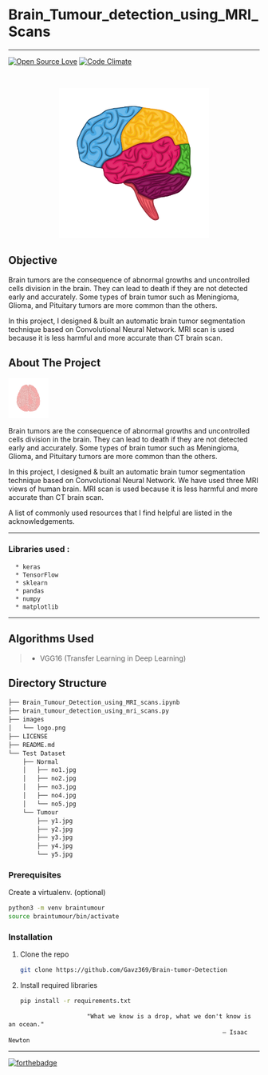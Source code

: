 # Brain_Tumour_detection_using_MRI_Scans
---
[![Open Source Love](https://badges.frapsoft.com/os/v3/open-source.svg?v=102)](https://github.com/Gavz369/Brain-tumor-Detection)
[![Code Climate](https://codeclimate.com/github/boennemann/badges.svg)](https://github.com/Gavz369/Brain-tumor-Detection)

<!-- PROJECT LOGO -->
<br />
<p align="center">
  <a href="https://github.com/kanishksh4rma/Brain_Tumour_detection_using_MRI_Scans">
    <img src="images/logo.png" alt="Logo" width="300" height="300">
  </a>
  <!-- INTRODUCTION -->

## Objective
  
Brain tumors are the consequence of abnormal growths and uncontrolled cells division in the brain. They can lead to death if they are not detected early and accurately. Some types of brain tumor such as Meningioma, Glioma, and Pituitary tumors are more common than the others.

In this project, I designed & built an automatic brain tumor segmentation technique based on Convolutional Neural Network. MRI scan is used because it is less harmful and more accurate than CT brain scan.
  
<!-- ABOUT THE PROJECT -->
## About The Project

<a href="https://github.com/kanishksh4rma/Brain_Tumour_detection_using_MRI_Scans">
    <img src="images/mini-brain.png" width="80" height="80">
  </a>

Brain tumors are the consequence of abnormal growths and uncontrolled cells division in the brain. They can lead to death if they are not detected early and accurately. Some types of brain tumor such as Meningioma, Glioma, and Pituitary tumors are more common than the others.

In this project, I designed & built an automatic brain tumor segmentation technique based on Convolutional Neural Network. We have used three MRI views of human brain. MRI scan is used because it is less harmful and more accurate than CT brain scan.

A list of commonly used resources that I find helpful are listed in the acknowledgements.

---

### Libraries used : 

```
  * keras
  * TensorFlow
  * sklearn  
  * pandas
  * numpy
  * matplotlib
```
---

## Algorithms Used


> * VGG16 (Transfer Learning in Deep Learning)


## Directory Structure

```sh
├── Brain_Tumour_Detection_using_MRI_scans.ipynb
├── brain_tumour_detection_using_mri_scans.py
├── images
│   └── logo.png
├── LICENSE
├── README.md
└── Test Dataset
    ├── Normal
    │   ├── no1.jpg
    │   ├── no2.jpg
    │   ├── no3.jpg
    │   ├── no4.jpg
    │   └── no5.jpg
    └── Tumour
        ├── y1.jpg
        ├── y2.jpg
        ├── y3.jpg
        ├── y4.jpg
        └── y5.jpg
```
<!-- GETTING STARTED -->

### Prerequisites

Create a virtualenv. (optional)
  ```sh
  python3 -m venv braintumour
  source braintumour/bin/activate
  ```

### Installation

1. Clone the repo
   ```sh
   git clone https://github.com/Gavz369/Brain-tumor-Detection
   ```
2. Install required libraries
   ```sh
   pip install -r requirements.txt
   ```
<!-- USAGE EXAMPLES -->



                          "What we know is a drop, what we don't know is an ocean."
                                                                — Isaac Newton

---

[![forthebadge](https://forthebadge.com/images/badges/built-with-love.svg)](https://github.com/Gavz369/Brain-tumor-Detection)

